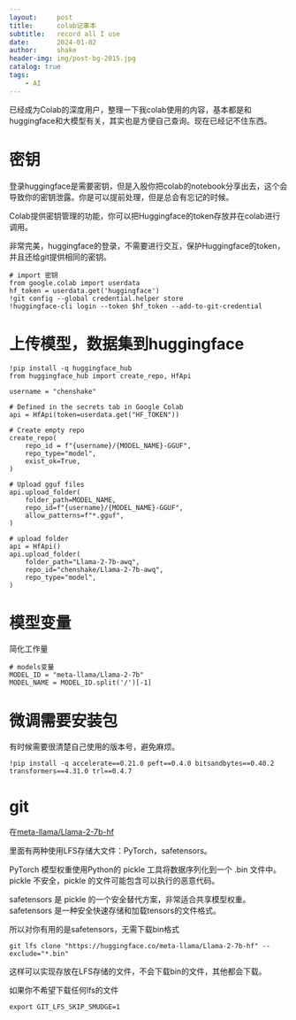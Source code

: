 ```yaml
---
layout:     post
title:      colab记事本
subtitle:   record all I use
date:       2024-01-02
author:     shake
header-img: img/post-bg-2015.jpg
catalog: true
tags:
    - AI
---
```


已经成为Colab的深度用户，整理一下我colab使用的内容，基本都是和huggingface和大模型有关，其实也是方便自己查询。现在已经记不住东西。

# 密钥

登录huggingface是需要密钥，但是入股你把colab的notebook分享出去，这个会导致你的密钥泄露。你是可以提前处理，但是总会有忘记的时候。

Colab提供密钥管理的功能，你可以把Huggingface的token存放并在colab进行调用。

非常完美，huggingface的登录，不需要进行交互，保护Huggingface的token，并且还给git提供相同的密钥。

	# import 密钥
	from google.colab import userdata
	hf_token = userdata.get('huggingface')
	!git config --global credential.helper store
	!huggingface-cli login --token $hf_token --add-to-git-credential
	
# 上传模型，数据集到huggingface

	!pip install -q huggingface_hub
	from huggingface_hub import create_repo, HfApi

	username = "chenshake"

	# Defined in the secrets tab in Google Colab
	api = HfApi(token=userdata.get("HF_TOKEN"))

	# Create empty repo
	create_repo(
		repo_id = f"{username}/{MODEL_NAME}-GGUF",
		repo_type="model",
		exist_ok=True,
	)

	# Upload gguf files
	api.upload_folder(
		folder_path=MODEL_NAME,
		repo_id=f"{username}/{MODEL_NAME}-GGUF",
		allow_patterns=f"*.gguf",
	)
	
	# upload folder
	api = HfApi()
	api.upload_folder(
		folder_path="Llama-2-7b-awq",
		repo_id="chenshake/Llama-2-7b-awq",
		repo_type="model",
	)

# 模型变量

简化工作量

	# models变量
	MODEL_ID = "meta-llama/Llama-2-7b"
	MODEL_NAME = MODEL_ID.split('/')[-1]


# 微调需要安装包

有时候需要很清楚自己使用的版本号，避免麻烦。

	!pip install -q accelerate==0.21.0 peft==0.4.0 bitsandbytes==0.40.2 transformers==4.31.0 trl==0.4.7
	
# git

在[meta-llama/Llama-2-7b-hf](https://huggingface.co/meta-llama/Llama-2-7b-hf/tree/main)

里面有两种使用LFS存储大文件：PyTorch，safetensors。

PyTorch 模型权重使用Python的 pickle 工具将数据序列化到一个 .bin 文件中。 pickle 不安全，pickle 的文件可能包含可以执行的恶意代码。

safetensors 是 pickle 的一个安全替代方案，非常适合共享模型权重。safetensors 是一种安全快速存储和加载tensors的文件格式。

所以对你有用的是safetensors，无需下载bin格式

	git lfs clone "https://huggingface.co/meta-llama/Llama-2-7b-hf" --exclude="*.bin"
	
这样可以实现存放在LFS存储的文件，不会下载bin的文件，其他都会下载。

如果你不希望下载任何lfs的文件

	export GIT_LFS_SKIP_SMUDGE=1
